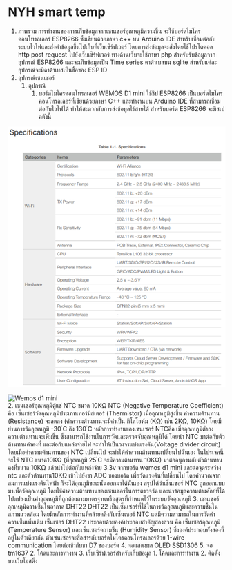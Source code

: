 # NYH smart temp
 1. ภาพรวม
การทำงานของการเก็บข้อมูลจากเซนเซอร์อุณหภูมิความชื้น จะใช้บอร์ดไมโครคอนโทรลเลอร์ ESP8266 ซึ่งเขียนด้วยภาษา c++ บน Arduino IDE สำหรับเชื่อมต่อกับระบบไวไฟและส่งค่าข้อมูลขึ้นไปเก็บที่เว็บเซิร์ฟเวอร์ โดยการส่งข้อมูลจะส่งโดยใช้โปรโตคอล http post request ไปยังเว็บเซิร์ฟเวอร์ ทางด้านเว็บจะใช้ภาษา php สำหรับรับข้อมูลจากอุปกรณ์ ESP8266 และจะเก็บข้อมูลเป็น Time series ดาต้าเบสบน sqlite สำหรับแต่ละอุปกรณ์จะมีดาต้าเบสเป็นชื่อของ ESP ID
 2. อุปกรณ์เซนเซอร์
	 1. อุปกรณ์
		 1. บอร์ดไมโครคอนโทรลเลอร์ WEMOS D1 mini ใช้ชิป ESP8266
เป็นบอร์ดไมโครคอนโทรลเลอร์ที่เขียนด้วยภาษา C++ และทำงานบน Arduino IDE ที่สามารถเชื่อมต่อกับไวไฟได้ ทำให้สะดวกกับการส่งข้อมูลไร้สายได้
สำหรับบอร์ด ESP8266 จะมีสเปคดังนี้

![ESP8266 Specification](docs/Screenshot%202023-06-13%20125533.png)

![Wemos d1 mini](docs/wemod.png)		
		 2. เซนเซอร์อุณหภูมิตู้แช่ NTC ขนาด 10KΩ
NTC (Negative Temperature Coefficient) คือ เซ็นเซอร์วัดอุณหภูมิประเภทเทอร์มิสเตอร์ (Thermistor) เมื่ออุณหภูมิสูงขึ้น ค่าความต้านทาน (Resistance) จะลดลง (ค่าความต้านทานจะมีค่าเป็น กิโลโอห์ม (KΩ) เช่น 2KΩ, 10KΩ) โดยมีย่านการวัดอุณหภูมิ -30 ํC ถึง 130 ํC
หลักการทำงานของเซนเซอร์ NTCคือ เมื่ออุณหภูมิต่ำลง ความต้านทานจะเพิ่มขึ้น ซึ่งสามารถใช้งานในการวัดและตรวจจับอุณหภูมิได้ โดยนำ NTC มาต่อกับตัวต้านทานค่าคงที่ และต่อกับแหล่งจ่ายไฟ จะทำให้เป็นวงจรแบ่งแรงดัน(Voltage divider circuit) โดยเมื่อค่าความต้านทานของ NTC เปลี่ยนไป จะทำให้ค่าความต้านทานเปลี่ยนไปนั่นเอง
ในโปรเจคนี้จะใช้ NTC ขนาด10KΩ (ที่อุณหภูมิ 25 ํC จะมีความต้านทาน 10KΩ) มาต่ออนุกรมกับตัวต้านทานคงที่ขนาด 10KΩ แล้วนำไปต่อกับแหล่งจ่าย 3.3v จากบอร์ด wemos d1 mini และต่อจุดระหว่าง ntc และตัวต้านทาน10KΩ เข้าไปยังขา ADC ของบอร์ด เพื่อวัดแรงดันที่เปลี่ยนไป โดยคำนวณจากสมการแบ่งแรงดันไฟฟ้า ก็จะได้อุณภูมิขณะนั้นออกมาได้นั่นเอง
สรุปได้ว่าเซ็นเซอร์ NTC ถูกออกแบบมาเพื่อวัดอุณหภูมิ โดยใช้ค่าความต้านทานของเซนเซอร์ในการตรวจวัด และนำข้อมูลความต่างศักย์ที่ได้ไปแปลงเป็นค่าอุณหภูมิที่ถูกต้องตามมาตรฐานหรือสูตรที่กำหนดไว้ในระบบวัดอุณหภูมิ
		 3. เซนเซอร์อุณหภูมิความชื้นในอากาศ DHT22
DHT22 เป็นเซ็นเซอร์ที่ใช้ในการวัดอุณหภูมิและความชื้นในสภาพแวดล้อม โดยมีหลักการทำงานที่คล้ายคลึงกับเซ็นเซอร์ NTC แต่มีความสามารถในการวัดค่าความชื้นเพิ่มเติม
เซ็นเซอร์ DHT22 ประกอบด้วยองค์ประกอบสำคัญสองส่วน คือ เซ็นเซอร์อุณหภูมิ (Temperature Sensor) และเซ็นเซอร์ความชื้น (Humidity Sensor) ซึ่งองค์ประกอบทั้งสองนี้อยู่ในตัวเดียวกัน
ตัวเซนเซอร์จะสื่อสารกับบอร์ดไมโครคอนโทรลเลอร์ด้วย 1-wire communication โดยต่อเข้ากับขา D7 ของบอร์ด
		 4. จอแสดงผล OLED SSD1306
		 5. จอ tm1637
	 2. โค้ดและการทำงาน
 3. เว็บเซิร์ฟเวอร์สำหรับเก็บข้อมูล
	 1. โค้ดและการทำงาน
	 2. ติดตั้งบนเว็บโฮสติ้ง
